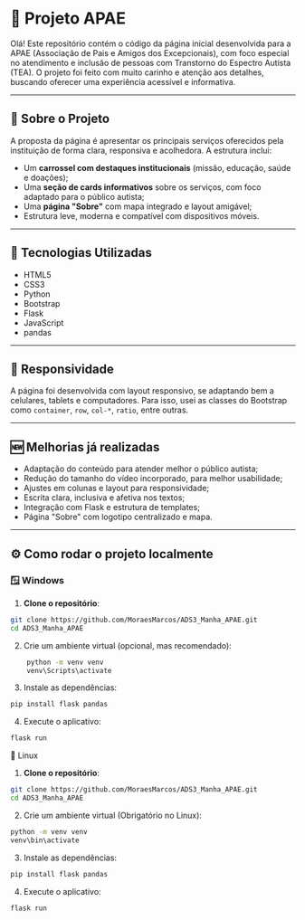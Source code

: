 # 💙 Projeto APAE

Olá! Este repositório contém o código da página inicial desenvolvida para a APAE (Associação de Pais e Amigos dos Excepcionais), com foco especial no atendimento e inclusão de pessoas com Transtorno do Espectro Autista (TEA). O projeto foi feito com muito carinho e atenção aos detalhes, buscando oferecer uma experiência acessível e informativa.

---

## 🧠 Sobre o Projeto

A proposta da página é apresentar os principais serviços oferecidos pela instituição de forma clara, responsiva e acolhedora. A estrutura inclui:

- Um **carrossel com destaques institucionais** (missão, educação, saúde e doações);
- Uma **seção de cards informativos** sobre os serviços, com foco adaptado para o público autista;
- Uma **página "Sobre"** com mapa integrado e layout amigável;
- Estrutura leve, moderna e compatível com dispositivos móveis.

---

## 🔧 Tecnologias Utilizadas

- HTML5
- CSS3
- Python
- Bootstrap
- Flask
- JavaScript
- pandas

---

## 📱 Responsividade

A página foi desenvolvida com layout responsivo, se adaptando bem a celulares, tablets e computadores. Para isso, usei as classes do Bootstrap como `container`, `row`, `col-*`, `ratio`, entre outras.

---

## 🆕 Melhorias já realizadas

- Adaptação do conteúdo para atender melhor o público autista;
- Redução do tamanho do vídeo incorporado, para melhor usabilidade;
- Ajustes em colunas e layout para responsividade;
- Escrita clara, inclusiva e afetiva nos textos;
- Integração com Flask e estrutura de templates;
- Página "Sobre" com logotipo centralizado e mapa.

---


## ⚙️ Como rodar o projeto localmente

### 🪟 Windows

1. **Clone o repositório**:

```Bash
git clone https://github.com/MoraesMarcos/ADS3_Manha_APAE.git
cd ADS3_Manha_APAE
```

2. Crie um ambiente virtual (opcional, mas recomendado):

```Bash
    python -m venv venv
    venv\Scripts\activate
```

3. Instale as dependências:

```bash
pip install flask pandas
```

4. Execute o aplicativo:

```bash
flask run
```

🐧 Linux
1. **Clone o repositório**:

```Bash
git clone https://github.com/MoraesMarcos/ADS3_Manha_APAE.git
cd ADS3_Manha_APAE
```

2. Crie um ambiente virtual (Obrigatório no Linux):

```Bash
python -m venv venv
venv\bin\activate
```

3. Instale as dependências:

```bash
pip install flask pandas
```

4. Execute o aplicativo:

```bash
flask run
```